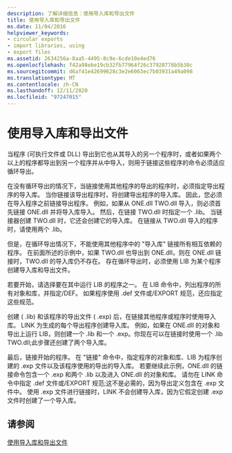 ```yaml
---
description: 了解详细信息：使用导入库和导出文件
title: 使用导入库和导出文件
ms.date: 11/04/2016
helpviewer_keywords:
- circular exports
- import libraries, using
- export files
ms.assetid: 2634256a-8aa5-4495-8c9e-6cde10e4ed76
ms.openlocfilehash: f42a98ebe19cb32fb77964f26c37928776b5b30c
ms.sourcegitcommit: d6af41e42699628c3e2e6063ec7b03931a49a098
ms.translationtype: MT
ms.contentlocale: zh-CN
ms.lasthandoff: 12/11/2020
ms.locfileid: "97247015"
---
```

# <a name="using-an-import-library-and-export-file"></a>使用导入库和导出文件

当程序 (可执行文件或 DLL) 导出到它也从其导入的另一个程序时，或者如果两个以上的程序都导出到另一个程序并从中导入，则用于链接这些程序的命令必须适应循环导出。

在没有循环导出的情况下，当链接使用其他程序的导出的程序时，必须指定导出程序的导入库。 当你链接该导出程序时，将创建导出程序的导入库。 因此，您必须在导入程序之前链接导出程序。 例如，如果从 ONE.dll TWO.dll 导入，则必须首先链接 ONE.dll 并将导入库导入。 然后，在链接 TWO.dll 时指定一个 .lib。 当链接器创建 TWO.dll 时，它还会创建它的导入库。 在链接从 TWO.dll 导入的程序时，请使用两个 .lib。

但是，在循环导出情况下，不能使用其他程序中的 "导入库" 链接所有相互依赖的程序。 在前面所述的示例中，如果 TWO.dll 也导出到 ONE.dll，则在 ONE.dll 链接时，TWO.dll 的导入库仍不存在。 存在循环导出时，必须使用 LIB 为某个程序创建导入库和导出文件。

若要开始，请选择要在其中运行 LIB 的程序之一。 在 LIB 命令中，列出程序的所有对象和库，并指定/DEF。 如果程序使用 .def 文件或/EXPORT 规范，还应指定这些规范。

创建 ( .lib) 和该程序的导出文件 ( .exp) 后，在链接其他程序或程序时使用导入库。 LINK 为生成的每个导出程序创建导入库。 例如，如果在 ONE.dll 的对象和导出上运行 LIB，则创建一个 .lib 和一个 .exp。你现在可以在链接时使用一个 .lib TWO.dll;此步骤还创建了两个导入库。

最后，链接开始的程序。 在 "链接" 命令中，指定程序的对象和库、LIB 为程序创建的 .exp 文件以及该程序使用的导出的导入库。 若要继续此示例，ONE.dll 的链接命令包含一个 .exp 和两个 .lib 以及进入 ONE.dll 的对象和库。 请勿在 LINK 命令中指定 .def 文件或/EXPORT 规范;这不是必需的，因为导出定义包含在 .exp 文件中。 使用 .exp 文件进行链接时，LINK 不会创建导入库，因为它假定创建 .exp 文件时创建了一个导入库。

## <a name="see-also"></a>请参阅

[使用导入库和导出文件](working-with-import-libraries-and-export-files.md)
